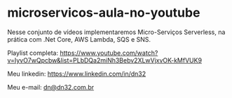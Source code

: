 # microservicos-aula-no-youtube

Nesse conjunto de vídeos implementaremos Micro-Serviços Serverless, na prática com .Net Core, AWS Lambda, SQS e SNS.


Playlist completa: https://www.youtube.com/watch?v=IyvO7wQpcbw&list=PLbDQa2miNh3Bebv2XLwVjxvOK-kMfVUK9


Meu linkedin: https://www.linkedin.com/in/dn32


Meu e-mail: dn@dn32.com.br
